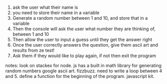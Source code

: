 1) ask the user what their name is
2) you need to store their name in a variable
3) Generate a random number between 1 and 10, and store that in a variable
4) Then the console will ask the user what number they are thinking of, between 1 and 10
5) Then allow the user to input a guess until they get the answer right
6) Once the user correctly answers the question, give them ascii art and results from ze test! 
7) Ask them if they would like to play again, if not then exit the program


notes: look on stackex for node. js has a built in math library for generating random numbers
google ascii art. fizzbuzz. need to write a loop between 4 and 5. define a function for the beginning of the program. javascript kit. 
